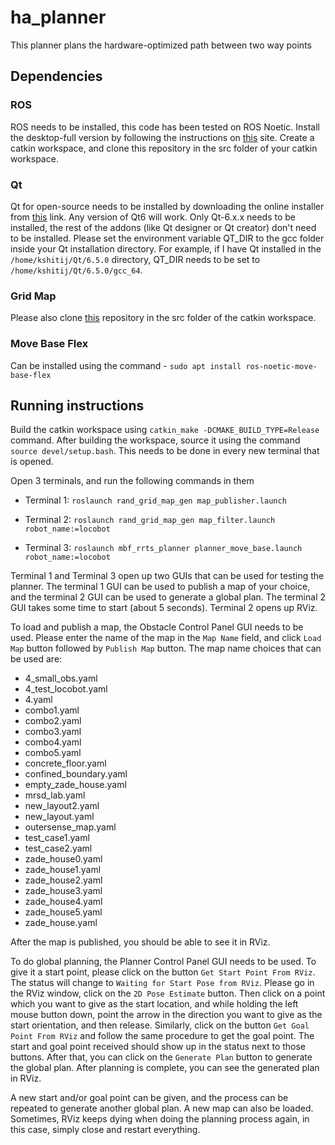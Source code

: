 # ha_planner
This planner plans the hardware-optimized path between two way points


## Dependencies

### ROS
ROS needs to be installed, this code has been tested on ROS Noetic. Install the desktop-full version by following the instructions on [this](https://wiki.ros.org/noetic/Installation) site. Create a catkin workspace, and clone this repository in the src folder of your catkin workspace.

### Qt
Qt for open-source needs to be installed by downloading the online installer from [this](https://www.qt.io/download-open-source) link. Any version of Qt6 will work. Only Qt-6.x.x needs to be installed, the rest of the addons (like Qt designer or Qt creator) don't need to be installed. Please set the environment variable QT_DIR to the gcc folder inside your Qt installation directory. For example, if I have Qt installed in the `/home/kshitij/Qt/6.5.0` directory, QT_DIR needs to be set to `/home/kshitij/Qt/6.5.0/gcc_64`.

### Grid Map
Please also clone [this](https://github.com/MRSD-Project-GHAR/grid_map) repository in the src folder of the catkin workspace.

### Move Base Flex

Can be installed using the command - `sudo apt install ros-noetic-move-base-flex`

## Running instructions
Build the catkin workspace using  `catkin_make -DCMAKE_BUILD_TYPE=Release` command. After building the workspace, source it using the command `source devel/setup.bash`. This needs to be done in every new terminal that is opened. 

Open 3 terminals, and run the following commands in them
- Terminal 1: `roslaunch rand_grid_map_gen map_publisher.launch`

- Terminal 2: `roslaunch rand_grid_map_gen map_filter.launch robot_name:=locobot`

- Terminal 3: `roslaunch mbf_rrts_planner planner_move_base.launch robot_name:=locobot`

Terminal 1 and Terminal 3 open up two GUIs that can be used for testing the planner. The terminal 1 GUI can be used to publish a map of your choice, and the terminal 2 GUI can be used to generate a global plan. The terminal 2 GUI takes some time to start (about 5 seconds). Terminal 2 opens up RViz. 

To load and publish a map, the Obstacle Control Panel GUI needs to be used. Please enter the name of the map in the `Map Name` field, and click `Load Map` button followed by `Publish Map` button. The map name choices that can be used are:

- 4_small_obs.yaml
- 4_test_locobot.yaml
- 4.yaml
- combo1.yaml
- combo2.yaml
- combo3.yaml
- combo4.yaml
- combo5.yaml
- concrete_floor.yaml
- confined_boundary.yaml
- empty_zade_house.yaml
- mrsd_lab.yaml
- new_layout2.yaml
- new_layout.yaml
- outersense_map.yaml
- test_case1.yaml
- test_case2.yaml
- zade_house0.yaml
- zade_house1.yaml
- zade_house2.yaml
- zade_house3.yaml
- zade_house4.yaml
- zade_house5.yaml
- zade_house.yaml

After the map is published, you should be able to see it in RViz. 

To do global planning, the Planner Control Panel GUI needs to be used. To give it a start point, please click on the button `Get Start Point From RViz`. The status will change to `Waiting for Start Pose from RViz`. Please go in the RViz window, click on the `2D Pose Estimate` button. Then click on a point which you want to give as the start location, and while holding the left mouse button down, point the arrow in the direction you want to give as the start orientation, and then release. Similarly, click on the button `Get Goal Point From RViz` and follow the same procedure to get the goal point. The start and goal point received should show up in the status next to those buttons. After that, you can click on the `Generate Plan` button to generate the global plan. After planning is complete, you can see the generated plan in RViz.

A new start and/or goal point can be given, and the process can be repeated to generate another global plan. A new map can also be loaded. Sometimes, RViz keeps dying when doing the planning process again, in this case, simply close and restart everything.
